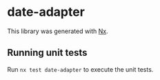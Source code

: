 # date-adapter

This library was generated with [Nx](https://nx.dev).

## Running unit tests

Run `nx test date-adapter` to execute the unit tests.
